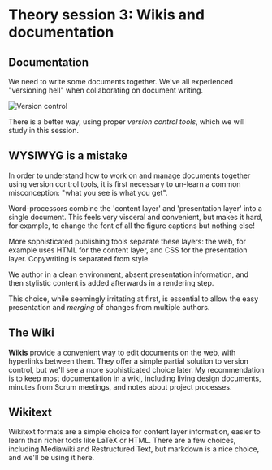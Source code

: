 Theory session 3: Wikis and documentation
=========================================

Documentation
-------------

We need to write some documents together. We've all experienced "versioning hell"
when collaborating on document writing.

![Version control](http://www.phdcomics.com/comics/archive/phd101212s.gif)

There is a better way, using proper *version control tools*, which we will
study in this session.

WYSIWYG is a mistake
--------------------

In order to understand how to work on and manage documents together using
version control tools, it is first necessary to un-learn a common misconception:
"what you see is what you get".

Word-processors combine the 'content layer' and 'presentation layer' into
a single document. This feels very visceral and convenient, but makes it hard,
for example, to change the font of all the figure captions but nothing else!

More sophisticated publishing tools separate these layers: the web, for example
uses HTML for the content layer, and CSS for the presentation layer. Copywriting
is separated from style.

We author in a clean environment, absent presentation information, and then
stylistic content is added afterwards in a rendering step.

This choice, while seemingly irritating at first,
is essential to allow the easy presentation and *merging*
of changes from multiple authors.

The Wiki
--------

**Wikis** provide a convenient way to edit documents on the web, with
hyperlinks between
them. They offer a simple partial solution to version control, but we'll see
a more sophisticated choice later. My recommendation is to keep most
documentation in a wiki, including living design documents,
minutes from Scrum meetings, and notes about project processes.

Wikitext
--------

Wikitext formats are a simple choice for content layer information, easier
to learn than richer tools like LaTeX or HTML. There are a few choices,
including Mediawiki and Restructured Text, but markdown is a nice choice, and
we'll be using it here.
